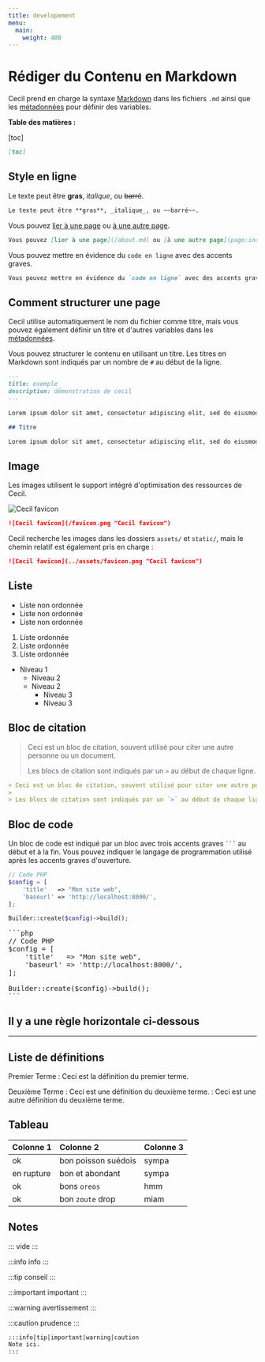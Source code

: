 ```yaml
---
title: developement
menu:
  main:
    weight: 400
---
```

# Rédiger du Contenu en Markdown

Cecil prend en charge la syntaxe [Markdown](https://cecil.app/documentation/content/#markdown) dans les fichiers `.md` ainsi que les [métadonnées](https://cecil.app/documentation/content/#front-matter) pour définir des variables.

**Table des matières :**

[toc]

```markdown
[toc]
```

## Style en ligne

Le texte peut être **gras**, _italique_, ou ~~barré~~.

```markdown
Le texte peut être **gras**, _italique_, ou ~~barré~~.
```

Vous pouvez [lier à une page](/about.md) ou [à une autre page](page:index).

```markdown
Vous pouvez [lier à une page](/about.md) ou [à une autre page](page:index).
```

Vous pouvez mettre en évidence du `code en ligne` avec des accents graves.

```markdown
Vous pouvez mettre en évidence du `code en ligne` avec des accents graves.
```

## Comment structurer une page

Cecil utilise automatiquement le nom du fichier comme titre, mais vous pouvez également définir un titre et d'autres variables dans les [métadonnées](https://cecil.app/documentation/content/#front-matter).

Vous pouvez structurer le contenu en utilisant un titre. Les titres en Markdown sont indiqués par un nombre de `#` au début de la ligne.

```markdown
---
title: exemple
description: démonstration de cecil
---

Lorem ipsum dolor sit amet, consectetur adipiscing elit, sed do eiusmod tempor incididunt ut labore et dolore magna aliqua.

## Titre

Lorem ipsum dolor sit amet, consectetur adipiscing elit, sed do eiusmod tempor incididunt ut labore et dolore magna aliqua.
```

## Image

Les images utilisent le support intégré d'optimisation des ressources de Cecil.

![Cecil favicon](/favicon.png "Cecil favicon")

```markdown
![Cecil favicon](/favicon.png "Cecil favicon")
```

Cecil recherche les images dans les dossiers `assets/` et `static/`, mais le chemin relatif est également pris en charge :

```markdown
![Cecil favicon](../assets/favicon.png "Cecil favicon")

```
## Liste

* Liste non ordonnée
* Liste non ordonnée
* Liste non ordonnée

1. Liste ordonnée
2. Liste ordonnée
3. Liste ordonnée

* Niveau 1
  * Niveau 2
  * Niveau 2
    * Niveau 3
    * Niveau 3

## Bloc de citation

> Ceci est un bloc de citation, souvent utilisé pour citer une autre personne ou un document.
>
> Les blocs de citation sont indiqués par un `>` au début de chaque ligne.

```markdown
> Ceci est un bloc de citation, souvent utilisé pour citer une autre personne ou un document.
>
> Les blocs de citation sont indiqués par un `>` au début de chaque ligne.
```

## Bloc de code

Un bloc de code est indiqué par un bloc avec trois accents graves ` ``` ` au début et à la fin. Vous pouvez indiquer le langage de programmation utilisé après les accents graves d'ouverture.

```php
// Code PHP
$config = [
    'title'   => "Mon site web",
    'baseurl' => 'http://localhost:8000/',
];

Builder::create($config)->build();
```

<pre>
```php
// Code PHP
$config = [
    'title'   => "Mon site web",
    'baseurl' => 'http://localhost:8000/',
];

Builder::create($config)->build();
```
</pre>

## Il y a une règle horizontale ci-dessous

---

## Liste de définitions

Premier Terme
: Ceci est la définition du premier terme.

Deuxième Terme
: Ceci est une définition du deuxième terme.
: Ceci est une autre définition du deuxième terme.

## Tableau

| Colonne 1    | Colonne 2          | Colonne 3 |
|:-------------|:-------------------|:----------|
| ok           | bon poisson suédois| sympa     |
| en rupture   | bon et abondant    | sympa     |
| ok           | bons `oreos`       | hmm       |
| ok           | bon `zoute` drop   | miam      |

## Notes

:::
vide
:::

:::info
info
:::

:::tip
conseil
:::

:::important
important
:::

:::warning
avertissement
:::

:::caution
prudence
:::

```markdown
:::info|tip|important|warning|caution
Note ici.
:::
```
